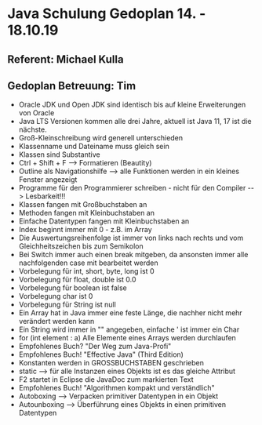 Java Schulung Gedoplan 14. - 18.10.19
=====================================

Referent: Michael Kulla
-----------------------

Gedoplan Betreuung: Tim
-----------------------

- Oracle JDK und Open JDK sind identisch bis auf kleine Erweiterungen von Oracle
- Java LTS Versionen kommen alle drei Jahre, aktuell ist Java 11, 17 ist die nächste.
- Groß-Kleinschreibung wird generell unterschieden
- Klassenname und Dateiname muss gleich sein
- Klassen sind Substantive
- Ctrl + Shift + F --> Formatieren (Beautity)
- Outline als Navigationshilfe --> alle Funktionen werden in ein kleines Fenster angezeigt
- Programme für den Programmierer schreiben - nicht für den Compiler --> Lesbarkeit!!!
- Klassen fangen mit Großbuchstaben an
- Methoden fangen mit Kleinbuchstaben an
- Einfache Datentypen fangen mit Kleinbuchstaben an
- Index beginnt immer mit 0 - z.B. im Array
- Die Auswertungsreihenfolge ist immer von links nach rechts und vom Gleichheitszeichen bis zum Semikolon
- Bei Switch immer auch einen break mitgeben, da ansonsten immer alle nachfolgenden case mit bearbeitet werden
- Vorbelegung für int, short, byte, long ist 0
- Vorbelegung für float, double ist 0.0
- Vorbelegung für boolean ist false
- Vorbelegung char ist 0
- Vorbelegung für String ist null
- Ein Array hat in Java immer eine feste Länge, die nachher nicht mehr verändert werden kann
- Ein String wird immer in "" angegeben, einfache ' ist immer ein Char
- for (int element : a)   Alle Elemente eines Arrays werden durchlaufen
- Empfohlenes Buch? "Der Weg zum Java-Profi"
- Empfohlenes Buch! "Effective Java" (Third Edition)
- Konstanten werden in GROSSBUCHSTABEN geschrieben
- static --> für alle Instanzen eines Objekts ist es das gleiche Attribut
- F2 startet in Eclipse die JavaDoc zum markierten Text
- Empfohlenes Buch! "Algorithmen kompakt und verständlich"
- Autoboxing --> Verpacken primitiver Datentypen in ein Objekt
- Autounboxing --> Überführung eines Objekts in einen primitiven Datentypen



